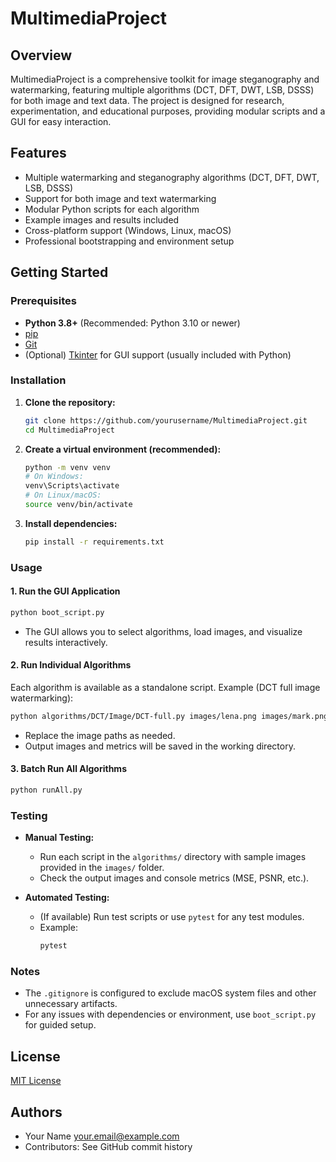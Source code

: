 # MultimediaProject

## Overview

MultimediaProject is a comprehensive toolkit for image steganography and watermarking, featuring multiple algorithms (DCT, DFT, DWT, LSB, DSSS) for both image and text data. The project is designed for research, experimentation, and educational purposes, providing modular scripts and a GUI for easy interaction.

## Features
- Multiple watermarking and steganography algorithms (DCT, DFT, DWT, LSB, DSSS)
- Support for both image and text watermarking
- Modular Python scripts for each algorithm
- Example images and results included
- Cross-platform support (Windows, Linux, macOS)
- Professional bootstrapping and environment setup

## Getting Started

### Prerequisites
- **Python 3.8+** (Recommended: Python 3.10 or newer)
- [pip](https://pip.pypa.io/en/stable/)
- [Git](https://git-scm.com/)
- (Optional) [Tkinter](https://wiki.python.org/moin/TkInter) for GUI support (usually included with Python)

### Installation
1. **Clone the repository:**
   ```sh
   git clone https://github.com/yourusername/MultimediaProject.git
   cd MultimediaProject
   ```
2. **Create a virtual environment (recommended):**
   ```sh
   python -m venv venv
   # On Windows:
   venv\Scripts\activate
   # On Linux/macOS:
   source venv/bin/activate
   ```
3. **Install dependencies:**
   ```sh
   pip install -r requirements.txt
   ```

### Usage

#### 1. **Run the GUI Application**
   ```sh
   python boot_script.py
   ```
   - The GUI allows you to select algorithms, load images, and visualize results interactively.

#### 2. **Run Individual Algorithms**
   Each algorithm is available as a standalone script. Example (DCT full image watermarking):
   ```sh
   python algorithms/DCT/Image/DCT-full.py images/lena.png images/mark.png
   ```
   - Replace the image paths as needed.
   - Output images and metrics will be saved in the working directory.

#### 3. **Batch Run All Algorithms**
   ```sh
   python runAll.py
   ```

### Testing

- **Manual Testing:**
  - Run each script in the `algorithms/` directory with sample images provided in the `images/` folder.
  - Check the output images and console metrics (MSE, PSNR, etc.).

- **Automated Testing:**
  - (If available) Run test scripts or use `pytest` for any test modules.
  - Example:
    ```sh
    pytest
    ```

### Notes
- The `.gitignore` is configured to exclude macOS system files and other unnecessary artifacts.
- For any issues with dependencies or environment, use `boot_script.py` for guided setup.

## License
[MIT License](LICENSE)

## Authors
- Your Name <your.email@example.com>
- Contributors: See GitHub commit history